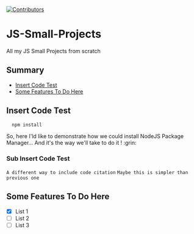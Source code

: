 [![Contributors][contributors-shield]][contributors-url]

# JS-Small-Projects
All my JS Small Projects from scratch
</br>
## Summary
<ul>
  <li><a href="#insert-code-test">Insert Code Test</a></li>
  <li><a href="#some-features-to-do-here">Some Features To Do Here</a></li>
</ul>

## Insert Code Test
```sh
  npm install
```
<p>So, here I'ld like to demonstrate how we could install NodeJS Package Manager... And it's the way we'll take to do it ! :grin: </p>

### Sub Insert Code Test
``
  A different way to include code citation
``
`Maybe this is simpler than previous one`
## Some Features To Do Here
- [x] List 1 <img scr="vanilla/project-10-dispscroll/img/"/>
- [ ] List 2
- [ ] List 3
##

<!-- This is a simple comment where the variables are declared -->
[contributors-shield]: https://img.shields.io/github/contributors/othneildrew/Best-README-Template.svg?style=for-the-badge
[contributors-url]: https://github.com/othneildrew/Best-README-Template/graphs/contributors
